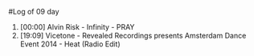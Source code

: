 #Log of 09 day

1. [00:00] Alvin Risk - Infinity - PRAY
1. [19:09] Vicetone - Revealed Recordings presents Amsterdam Dance Event 2014 - Heat (Radio Edit)
